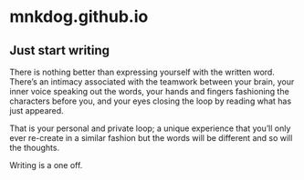 # mnkdog.github.io

## Just start writing
There is nothing better than expressing yourself with the written word. There’s an intimacy associated with the teamwork between your brain, your inner voice speaking out the words, your hands and fingers fashioning the characters before you, and your eyes closing the loop by reading what has just appeared.

That is your personal and private loop; a unique experience that you’ll only ever re-create in a similar fashion but the words will be different and so will the thoughts.

Writing is a one off.
